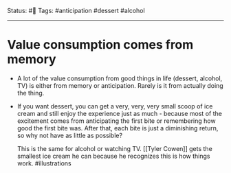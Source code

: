 Status: #🌱
Tags: #anticipation #dessert #alcohol
***
# Value consumption comes from memory

- A lot of the value consumption from good things in life (dessert, alcohol, TV) is either from memory or anticipation. Rarely is it from actually doing the thing.
- If you want dessert, you can get a very, very, very small scoop of ice cream and still enjoy the experience just as much - because most of the excitement comes from anticipating the first bite or remembering how good the first bite was. After that, each bite is just a diminishing return, so why not have as little as possible?
  
  This is the same for alcohol or watching TV.
[[Tyler Cowen]] gets the smallest ice cream he can because he recognizes this is how things work. #illustrations 